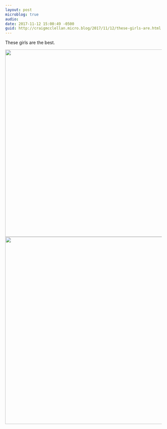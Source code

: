 ```yaml
---
layout: post
microblog: true
audio: 
date: 2017-11-12 15:00:49 -0500
guid: http://craigmcclellan.micro.blog/2017/11/12/these-girls-are.html
---
```

These girls are the best.

<img src="http://craigmcclellan.com/uploads/2017/769f15dead.jpg" width="599" height="600" /><img src="http://craigmcclellan.com/uploads/2017/0e939aae49.jpg" width="600" height="600" />
